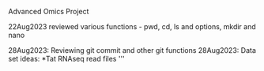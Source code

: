 Advanced Omics Project

22Aug2023 reviewed various functions - pwd, cd, ls and options, mkdir and nano

28Aug2023: Reviewing git commit and other git functions
28Aug2023: Data set ideas:
	*Tat RNAseq read files
'''
